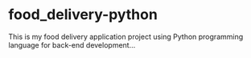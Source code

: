 # food_delivery-python

 This is my food delivery application project using Python programming language for back-end development...
